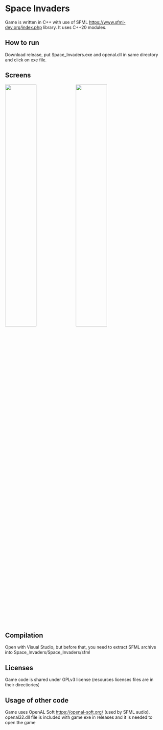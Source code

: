 # Space Invaders

Game is written in C++ with use of SFML https://www.sfml-dev.org/index.php library. It uses C++20 modules.

## How to run
Download release, put Space_Invaders.exe and openal.dll in same directory and click on exe file.

## Screens
<img src="https://github.com/GargamelJR1/Space-Invaders-SFML/assets/91876652/a89b29ae-2630-4207-a168-c6f6d182f914" width="45%"></img> <img src="https://github.com/GargamelJR1/Space-Invaders-SFML/assets/91876652/b5049527-a948-462e-9b7a-5b94d018158b" width="45%"></img>

## Compilation
Open with Visual Studio, but before that, you need to extract SFML archive into Space_Invaders/Space_Invaders/sfml

## Licenses
Game code is shared under GPLv3 license (resources licenses files are in their directiories)

## Usage of other code
Game uses OpenAL Soft https://openal-soft.org/ (used by SFML audio). openal32.dll file is included with game exe in releases and it is needed to open the game
